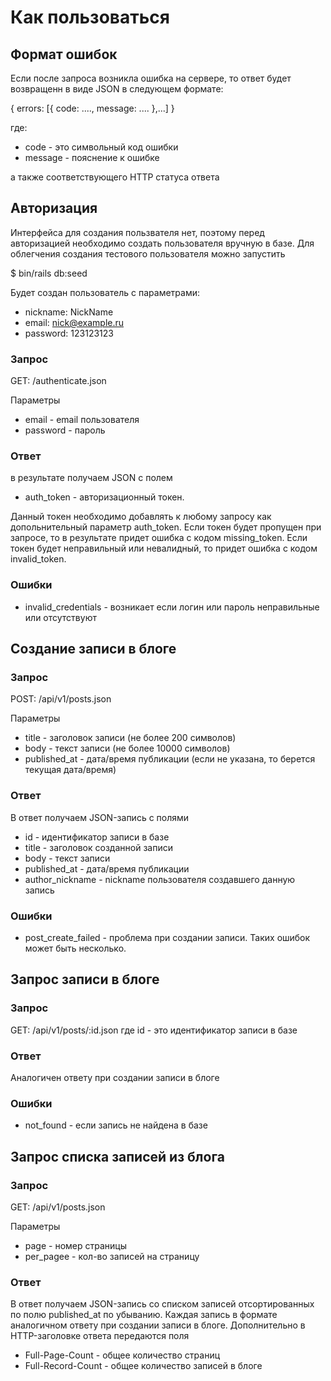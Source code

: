 # Как пользоваться

## Формат ошибок

Если после запроса возникла ошибка на сервере, то ответ будет возвращенн в виде JSON
в cледующем формате:

{ errors: [{ code: ...., message: .... },...] }

где:
* code - это символьный код ошибки
* message - пояснение к ошибке

а также соответствующего HTTP статуса ответа

## Авторизация

Интерфейса для создания пользвателя нет, поэтому перед авторизацией необходимо создать пользователя вручную в базе.
Для облегчения создания тестового пользователя можно запустить

  $ bin/rails db:seed

Будет создан пользователь с параметрами:
* nickname: NickName
* email: nick@example.ru
* password: 123123123

### Запрос

GET: /authenticate.json

Параметры
* email - email пользователя
* password - пароль

### Ответ

в результате получаем JSON c полем
* auth_token - авторизационный токен.

Данный токен необходимо добавлять к любому запросу как допольнительный параметр auth_token.
Если токен будет пропущен при запросе, то в результате придет ошибка с кодом missing_token.
Если токен будет неправильный или невалидный, то придет ошибка с кодом invalid_token.

### Ошибки

* invalid_credentials - возникает если логин или пароль неправильные или отсутствуют

## Создание записи в блоге

### Запрос

POST: /api/v1/posts.json

Параметры
* title - заголовок записи (не более 200 символов)
* body - текст записи (не более 10000 символов)
* published_at - дата/время публикации (если не указана, то берется текущая дата/время)

### Ответ

В ответ получаем JSON-запись с полями
* id - идентификатор записи в базе
* title - заголовок созданной записи
* body - текст записи
* published_at - дата/время публикации
* author_nickname - nickname пользователя создавшего данную запись

### Ошибки

* post_create_failed - проблема при создании записи. Таких ошибок может быть несколько.


## Запрос записи в блоге

### Запрос

GET: /api/v1/posts/:id.json
где id - это идентификатор записи в базе

### Ответ

Аналогичен ответу при создании записи в блоге

### Ошибки

* not_found - если запись не найдена в базе


## Запрос списка записей из блога

### Запрос

GET: /api/v1/posts.json

Параметры
* page - номер страницы
* per_pagee - кол-во записей на страницу

### Ответ

В ответ получаем JSON-запись со списком записей отсортированных по полю published_at по убыванию.
Каждая запись в формате аналогичном ответу при создании записи в блоге.
Дополнительно в HTTP-заголовке ответа передаются поля
* Full-Page-Count - общее количество страниц
* Full-Record-Count - общее количество записей в блоге
